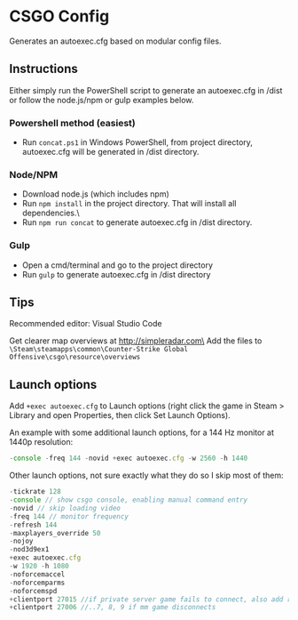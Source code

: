 # CSGO Config

Generates an autoexec.cfg based on modular config files.

## Instructions

Either simply run the PowerShell script to generate an autoexec.cfg in /dist or follow the node.js/npm or gulp examples below.

### Powershell method (easiest)

* Run `concat.ps1` in Windows PowerShell, from project directory, autoexec.cfg will be generated in /dist directory.

### Node/NPM

* Download node.js (which includes npm)
* Run `npm install` in the project directory. That will install all dependencies.\
* Run `npm run concat` to generate autoexec.cfg in /dist directory.

### Gulp 

* Open a cmd/terminal and go to the project directory
* Run `gulp` to generate autoexec.cfg in /dist directory

## Tips

Recommended editor: Visual Studio Code

Get clearer map overviews at http://simpleradar.com\
Add the files to `\Steam\steamapps\common\Counter-Strike Global Offensive\csgo\resource\overviews`

## Launch options

Add `+exec autoexec.cfg` to Launch options (right click the game in Steam > Library and open Properties, then click Set Launch Options).

An example with some additional launch options, for a 144 Hz monitor at 1440p resolution:

```js
-console -freq 144 -novid +exec autoexec.cfg -w 2560 -h 1440
```

Other launch options, not sure exactly what they do so I skip most of them:

```js
-tickrate 128
-console // show csgo console, enabling manual command entry
-novid // skip loading video
-freq 144 // monitor frequency
-refresh 144 
-maxplayers_override 50 
-nojoy 
-nod3d9ex1 
+exec autoexec.cfg
-w 1920 -h 1080 
-noforcemaccel 
-noforcemparms 
-noforcemspd 
+clientport 27015 //if private server game fails to connect, also add rules to firewall or disable virus protection, one might work.
+clientport 27006 //..7, 8, 9 if mm game disconnects
```